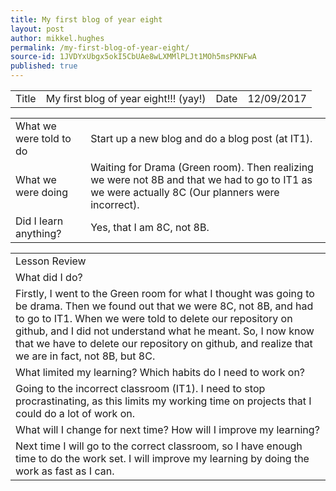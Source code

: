 ```yaml
---
title: My first blog of year eight
layout: post
author: mikkel.hughes
permalink: /my-first-blog-of-year-eight/
source-id: 1JVDYxUbgx5okI5CbUAe8wLXMMlPLJt1MOh5msPKNFwA
published: true
---
```

<table>
  <tr>
    <td>Title</td>
    <td>My first blog of year eight!!! (yay!)</td>
    <td>    Date</td>
    <td>12/09/2017</td>
  </tr>
</table>


<table>
  <tr>
    <td>What we were told to do</td>
    <td>Start up a new blog and do a blog post (at IT1).</td>
  </tr>
  <tr>
    <td>What we were doing</td>
    <td>Waiting for Drama (Green room). Then realizing we were not 8B and that we had to go to IT1 as we were actually 8C (Our planners were incorrect).</td>
  </tr>
  <tr>
    <td>Did I learn anything? </td>
    <td>Yes, that I am 8C, not 8B.</td>
  </tr>
</table>


<table>
  <tr>
    <td>Lesson Review</td>
  </tr>
  <tr>
    <td>What did I do?</td>
  </tr>
  <tr>
    <td>Firstly, I went to the Green room for what I thought was going to be drama. Then we found out that we were 8C, not 8B, and had to go to IT1. When we were told to delete our repository on github, and I did not understand what he meant. So, I now know that we have to delete our repository on github, and realize that we are in fact, not 8B, but 8C.</td>
  </tr>
  <tr>
    <td>What limited my learning? Which habits do I need to work on?</td>
  </tr>
  <tr>
    <td>Going to the incorrect classroom (IT1). I need to stop procrastinating, as this limits my working time on projects that I could do a lot of work on.</td>
  </tr>
  <tr>
    <td>What will I change for next time? How will I improve my learning?</td>
  </tr>
  <tr>
    <td>Next time I will go to the correct classroom, so I have enough time to do the work set. I will improve my learning by doing the work as fast as I can.</td>
  </tr>
</table>


